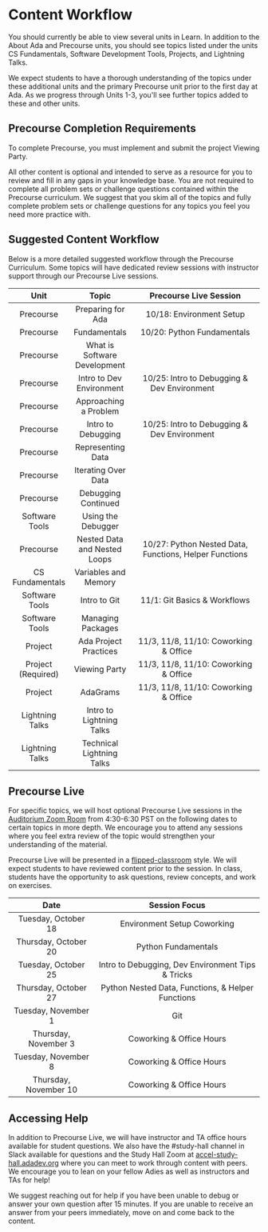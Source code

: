 # Content Workflow
You should currently be able to view several units in Learn. In addition to the About Ada and Precourse units, you should see topics listed under the units CS Fundamentals, Software Development Tools, Projects, and Lightning Talks.

We expect students to have a thorough understanding of the topics under these additional units and the primary Precourse unit prior to the first day at Ada. As we progress through Units 1-3, you'll see further topics added to these and other units. 

## Precourse Completion Requirements

To complete Precourse, you must implement and submit the project Viewing Party. 

All other content is optional and intended to serve as a resource for you to review and fill in any gaps in your knowledge base. You are not required to complete all problem sets or challenge questions contained within the Precourse curriculum. We suggest that you skim all of the topics and fully complete problem sets or challenge questions for any topics you feel you need more practice with. 

## Suggested Content Workflow

Below is a more detailed suggested workflow through the Precourse Curriculum. Some topics will have dedicated review sessions with instructor support through our Precourse Live sessions. 

| Unit               | Topic                        | Precourse Live Session                                 |
|:------------------:|:----------------------------:|:------------------------------------------------------:|
| Precourse          | Preparing for Ada            | 10/18: Environment Setup                               |
| Precourse          | Fundamentals                 | 10/20: Python Fundamentals                             |
| Precourse          | What is Software Development |                                                        | 
| Precourse          | Intro to Dev Environment     | 10/25: Intro to Debugging & Dev Environment            |
| Precourse          | Approaching a  Problem       |                                                        |
| Precourse          | Intro to Debugging           | 10/25: Intro to Debugging & Dev Environment            |
| Precourse          | Representing Data            |                                                        |
| Precourse          | Iterating Over Data          |                                                        |
| Precourse          | Debugging Continued          |                                                        |
| Software Tools     | Using the Debugger           |                                                        |   
| Precourse          | Nested Data and Nested Loops | 10/27: Python Nested Data, Functions, Helper Functions | 
| CS Fundamentals    | Variables and Memory         |                                                        |
| Software Tools     | Intro to Git                 | 11/1: Git  Basics & Workflows                                |
| Software Tools     | Managing Packages            |                                                        |
| Project            | Ada Project Practices        | 11/3, 11/8, 11/10: Coworking & Office                  |
| Project (Required) | Viewing Party                | 11/3, 11/8, 11/10: Coworking & Office                  |
| Project            | AdaGrams                     | 11/3, 11/8, 11/10: Coworking & Office                  |
| Lightning Talks    | Intro to Lightning Talks     |                                                        |
| Lightning Talks    | Technical Lightning Talks    |                                                        |

## Precourse Live
For specific topics, we will host optional Precourse Live sessions in the [Auditorium Zoom Room](http://aud-accel.adadev.org) from 4:30-6:30 PST on the following dates to certain topics in more depth. We encourage you to attend any sessions where you feel extra review of the topic would strengthen your understanding of the material. 

Precourse Live will be presented in a [flipped-classroom](https://omerad.msu.edu/index.php?option=com_content&view=article&id=162:what-why-and-how-to-implement-a-flipped-classroom-model&catid=27:teaching) style. We will expect students to have reviewed content prior to the session. In class, students have the opportunity to ask questions, review concepts, and work on exercises.

| Date                  | Session Focus                                     | 
|:---------------------:| :------------------------------------------------:|
| Tuesday, October 18   | Environment Setup Coworking                       |
| Thursday, October 20  | Python Fundamentals                               |
| Tuesday, October 25   | Intro to Debugging, Dev Environment Tips & Tricks |
| Thursday, October 27  | Python Nested Data, Functions, & Helper Functions |
| Tuesday, November 1   | Git                                               |
| Thursday, November 3  | Coworking & Office Hours                          |
| Tuesday, November 8   | Coworking & Office Hours                          |     
| Thursday, November 10 | Coworking & Office Hours                          |

## Accessing Help

In addition to Precourse Live, we will have instructor and TA office hours available for student questions. We also have the #study-hall channel in Slack available for questions and the Study Hall Zoom at [accel-study-hall.adadev.org](http://accel-study-hall.adadev.org) where you can meet to work through content with peers. We encourage you to lean on your fellow Adies as well as instructors and TAs for help!

We suggest reaching out for help if you have been unable to debug or answer your own question after 15 minutes. If you are unable to receive an answer from your peers immediately, move on and come back to the content. 